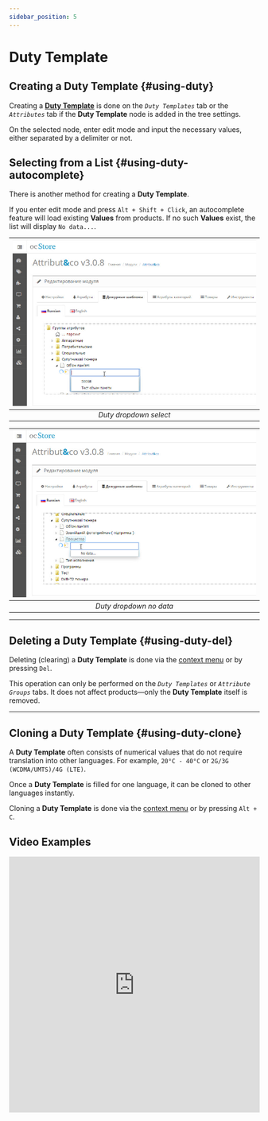```yaml
---
sidebar_position: 5
---
```


# Duty Template

## Creating a Duty Template {#using-duty}

Creating a [**Duty Template**](/general-info/duty.md) is done on the *`Duty Templates`* tab or the *`Attributes`* tab if the **Duty Template** node is added in the tree settings.

On the selected node, enter edit mode and input the necessary values, either separated by a delimiter or not.

## Selecting from a List {#using-duty-autocomplete}

There is another method for creating a **Duty Template**.

If you enter edit mode and press `Alt + Shift + Click`, an autocomplete feature will load existing **Values** from products. If no such **Values** exist, the list will display `No data...`.

| ![Duty dropdown select](/img/tutorial/duty1.jpg) |
|:--:|
| *Duty dropdown select* |

| ![Duty dropdown no data](/img/tutorial/duty2.jpg) |
|:--:|
| *Duty dropdown no data* |

---

## Deleting a Duty Template {#using-duty-del}

Deleting (clearing) a **Duty Template** is done via the [context menu](/module-features/context-menu.md) or by pressing `Del`.

This operation can only be performed on the *`Duty Templates`* or *`Attribute Groups`* tabs. It does not affect products—only the **Duty Template** itself is removed.

---

## Cloning a Duty Template {#using-duty-clone}

A **Duty Template** often consists of numerical values that do not require translation into other languages. For example, `20°C - 40°C` or `2G/3G (WCDMA/UMTS)/4G (LTE)`.

Once a **Duty Template** is filled for one language, it can be cloned to other languages instantly.

Cloning a **Duty Template** is done via the [context menu](/module-features/context-menu.md) or by pressing `Alt + C`.

## Video Examples

<iframe width="100%" height="515" src="https://www.youtube.com/embed/zdL9XxdNmyA" title="YouTube video player" frameborder="0" allow="accelerometer; autoplay; clipboard-write; encrypted-media; gyroscope; picture-in-picture" allowfullscreen></iframe>

